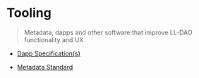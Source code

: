# Tooling
> Metadata, dapps and other software that improve LL-DAO functionality and UX

- [Dapp Specification(s)](spec.md)

- [Metadata Standard](meta.md)